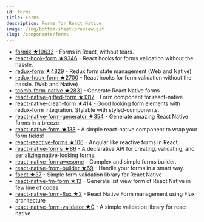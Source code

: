 ```yaml
---
id: forms
title: Forms
description: Forms for React Native
image: /img/bottom-sheet-preview.gif
slug: /components/forms
---
```


- [formik ★10633](https://github.com/jaredpalmer/formik) - Forms in React, without tears.
- [react-hook-form ★9346](https://github.com/react-hook-form/react-hook-form) - React hooks for forms validation without the hassle.
- [redux-form ★4829](http://redux-form.com) - Redux form state management (Web and Native)
- [redux-hook-form ★2700](https://github.com/react-hook-form/react-hook-form) - React hooks for form validation without the hassle. (Web and Native)
- [tcomb-form-native ★2831](https://github.com/gcanti/tcomb-form-native) - Generate React Native forms
- [react-native-gifted-form ★1317](https://github.com/FaridSafi/react-native-gifted-form) - Form component for react-native
- [react-native-clean-form ★414](https://github.com/esbenp/react-native-clean-form) - Good looking form elements with redux-form integration. Stylable with styled-components.
- [react-native-form-generator ★354](https://github.com/MichaelCereda/react-native-form-generator) - Generate amazing React Native forms in a breeze
- [react-native-form ★138](https://github.com/julianocomg/react-native-form) - A simple react-native component to wrap your form fields!
- [react-reactive-forms ★106](https://github.com/bietkul/react-reactive-form) - Angular like reactive forms in React.
- [react-native-forms ★86](https://github.com/michaelhelvey/react-native-forms) - A declarative API for creating, validating, and serializing native-looking forms.
- [react-native-formawesome](https://github.com/MAKARD/react-native-formawesome) - Complex and simple forms builder.
- [react-native-from-builder ★69](https://github.com/bietkul/react-native-form-builder) - Handle your forms in a smart way.
- [foect ★37](https://github.com/unexge/foect) - Simple form validation library for React Native
- [react-native-fm-form ★13](https://github.com/peter4k/react-native-fm-form) - Generate list view form of React Native in few line of codes
- [react-native-form-flux ★2](https://github.com/aksonov/react-native-form-flux) - React Native Form management using Flux architecture
- [react-native-form-validator ★0](https://github.com/srfaytkn/react-native-form-validator) - A simple validation library for react native
